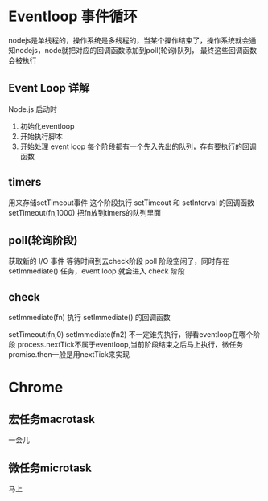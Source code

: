 # Eventloop 事件循环
nodejs是单线程的，操作系统是多线程的，当某个操作结束了，操作系统就会通知nodejs，node就把对应的回调函数添加到poll(轮询)队列，
最终这些回调函数会被执行

## Event Loop 详解
Node.js 启动时
1. 初始化eventloop
2. 开始执行脚本
3. 开始处理 event loop
每个阶段都有一个先入先出的队列，存有要执行的回调函数

## timers
用来存储setTimeout事件
这个阶段执行 setTimeout 和 setInterval 的回调函数
setTimeout(fn,1000)
把fn放到timers的队列里面

## poll(轮询阶段)
获取新的 I/O 事件
等待时间到去check阶段
poll 阶段空闲了，同时存在 setImmediate() 任务，event loop 就会进入 check 阶段

## check

setImmediate(fn)
执行 setImmediate() 的回调函数

setTimeout(fn,0)
setImmediate(fn2)
不一定谁先执行，得看eventloop在哪个阶段
process.nextTick不属于eventloop,当前阶段结束之后马上执行，微任务
promise.then一般是用nextTick来实现

# Chrome

## 宏任务macrotask
一会儿

## 微任务microtask
马上